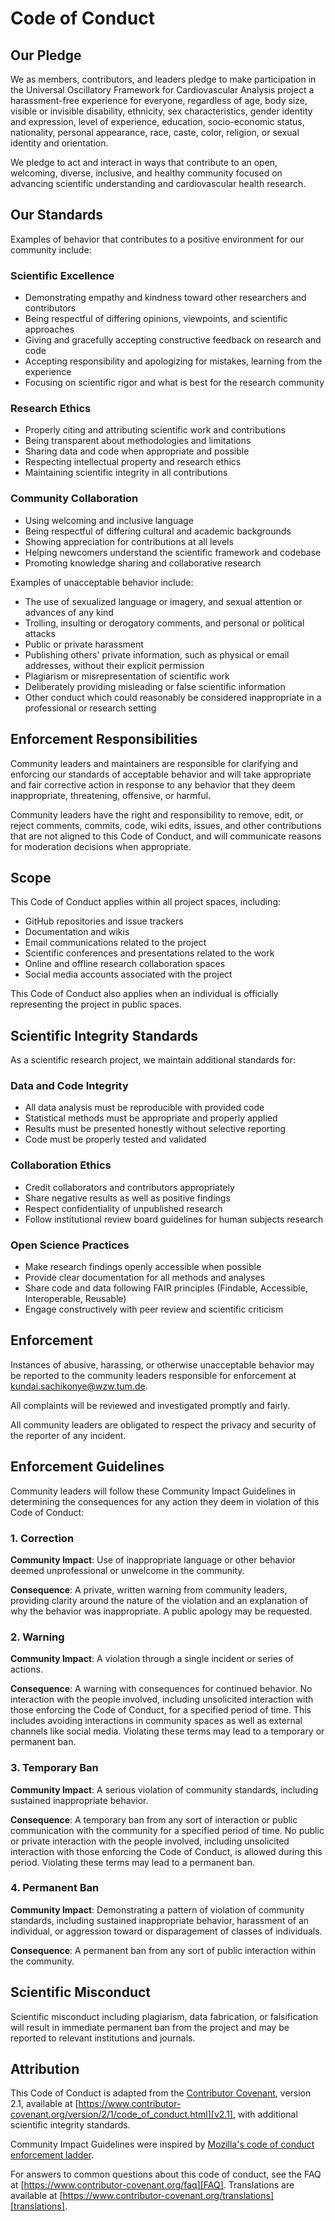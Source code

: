 # Code of Conduct

## Our Pledge

We as members, contributors, and leaders pledge to make participation in the Universal Oscillatory Framework for Cardiovascular Analysis project a harassment-free experience for everyone, regardless of age, body size, visible or invisible disability, ethnicity, sex characteristics, gender identity and expression, level of experience, education, socio-economic status, nationality, personal appearance, race, caste, color, religion, or sexual identity and orientation.

We pledge to act and interact in ways that contribute to an open, welcoming, diverse, inclusive, and healthy community focused on advancing scientific understanding and cardiovascular health research.

## Our Standards

Examples of behavior that contributes to a positive environment for our community include:

### Scientific Excellence
* Demonstrating empathy and kindness toward other researchers and contributors
* Being respectful of differing opinions, viewpoints, and scientific approaches
* Giving and gracefully accepting constructive feedback on research and code
* Accepting responsibility and apologizing for mistakes, learning from the experience
* Focusing on scientific rigor and what is best for the research community

### Research Ethics
* Properly citing and attributing scientific work and contributions
* Being transparent about methodologies and limitations
* Sharing data and code when appropriate and possible
* Respecting intellectual property and research ethics
* Maintaining scientific integrity in all contributions

### Community Collaboration
* Using welcoming and inclusive language
* Being respectful of differing cultural and academic backgrounds
* Showing appreciation for contributions at all levels
* Helping newcomers understand the scientific framework and codebase
* Promoting knowledge sharing and collaborative research

Examples of unacceptable behavior include:

* The use of sexualized language or imagery, and sexual attention or advances of any kind
* Trolling, insulting or derogatory comments, and personal or political attacks
* Public or private harassment
* Publishing others' private information, such as physical or email addresses, without their explicit permission
* Plagiarism or misrepresentation of scientific work
* Deliberately providing misleading or false scientific information
* Other conduct which could reasonably be considered inappropriate in a professional or research setting

## Enforcement Responsibilities

Community leaders and maintainers are responsible for clarifying and enforcing our standards of acceptable behavior and will take appropriate and fair corrective action in response to any behavior that they deem inappropriate, threatening, offensive, or harmful.

Community leaders have the right and responsibility to remove, edit, or reject comments, commits, code, wiki edits, issues, and other contributions that are not aligned to this Code of Conduct, and will communicate reasons for moderation decisions when appropriate.

## Scope

This Code of Conduct applies within all project spaces, including:

* GitHub repositories and issue trackers
* Documentation and wikis  
* Email communications related to the project
* Scientific conferences and presentations related to the work
* Online and offline research collaboration spaces
* Social media accounts associated with the project

This Code of Conduct also applies when an individual is officially representing the project in public spaces.

## Scientific Integrity Standards

As a scientific research project, we maintain additional standards for:

### Data and Code Integrity
* All data analysis must be reproducible with provided code
* Statistical methods must be appropriate and properly applied
* Results must be presented honestly without selective reporting
* Code must be properly tested and validated

### Collaboration Ethics
* Credit collaborators and contributors appropriately
* Share negative results as well as positive findings
* Respect confidentiality of unpublished research
* Follow institutional review board guidelines for human subjects research

### Open Science Practices
* Make research findings openly accessible when possible
* Provide clear documentation for all methods and analyses
* Share code and data following FAIR principles (Findable, Accessible, Interoperable, Reusable)
* Engage constructively with peer review and scientific criticism

## Enforcement

Instances of abusive, harassing, or otherwise unacceptable behavior may be reported to the community leaders responsible for enforcement at [kundai.sachikonye@wzw.tum.de](mailto:kundai.sachikonye@wzw.tum.de).

All complaints will be reviewed and investigated promptly and fairly.

All community leaders are obligated to respect the privacy and security of the reporter of any incident.

## Enforcement Guidelines

Community leaders will follow these Community Impact Guidelines in determining the consequences for any action they deem in violation of this Code of Conduct:

### 1. Correction

**Community Impact**: Use of inappropriate language or other behavior deemed unprofessional or unwelcome in the community.

**Consequence**: A private, written warning from community leaders, providing clarity around the nature of the violation and an explanation of why the behavior was inappropriate. A public apology may be requested.

### 2. Warning

**Community Impact**: A violation through a single incident or series of actions.

**Consequence**: A warning with consequences for continued behavior. No interaction with the people involved, including unsolicited interaction with those enforcing the Code of Conduct, for a specified period of time. This includes avoiding interactions in community spaces as well as external channels like social media. Violating these terms may lead to a temporary or permanent ban.

### 3. Temporary Ban

**Community Impact**: A serious violation of community standards, including sustained inappropriate behavior.

**Consequence**: A temporary ban from any sort of interaction or public communication with the community for a specified period of time. No public or private interaction with the people involved, including unsolicited interaction with those enforcing the Code of Conduct, is allowed during this period. Violating these terms may lead to a permanent ban.

### 4. Permanent Ban

**Community Impact**: Demonstrating a pattern of violation of community standards, including sustained inappropriate behavior, harassment of an individual, or aggression toward or disparagement of classes of individuals.

**Consequence**: A permanent ban from any sort of public interaction within the community.

## Scientific Misconduct

Scientific misconduct including plagiarism, data fabrication, or falsification will result in immediate permanent ban from the project and may be reported to relevant institutions and journals.

## Attribution

This Code of Conduct is adapted from the [Contributor Covenant][homepage], version 2.1, available at [https://www.contributor-covenant.org/version/2/1/code_of_conduct.html][v2.1], with additional scientific integrity standards.

Community Impact Guidelines were inspired by [Mozilla's code of conduct enforcement ladder][Mozilla CoC].

For answers to common questions about this code of conduct, see the FAQ at [https://www.contributor-covenant.org/faq][FAQ]. Translations are available at [https://www.contributor-covenant.org/translations][translations].

[homepage]: https://www.contributor-covenant.org
[v2.1]: https://www.contributor-covenant.org/version/2/1/code_of_conduct.html
[Mozilla CoC]: https://github.com/mozilla/diversity
[FAQ]: https://www.contributor-covenant.org/faq
[translations]: https://www.contributor-covenant.org/translations
